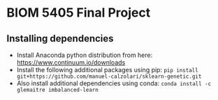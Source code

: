 # BIOM 5405 Final Project #

## Installing dependencies ##
- Install Anaconda python distribution from here: https://www.continuum.io/downloads
- Install the following additional packages using pip:
    `pip install git+https://github.com/manuel-calzolari/sklearn-genetic.git`
- Also install additional dependencies using conda:
    `conda install -c glemaitre imbalanced-learn`

